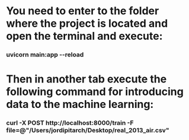 # You need to enter to the folder where the project is located and open the terminal and execute:

### uvicorn main:app --reload

# Then in another tab execute the following command for introducing data to the machine learning:

### curl -X POST http://localhost:8000/train -F file=@"/Users/jordipitarch/Desktop/real_2013_air.csv"
